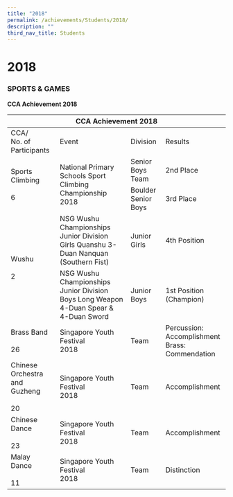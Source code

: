 ```yaml
---
title: "2018"
permalink: /achievements/Students/2018/
description: ""
third_nav_title: Students
---
```

# 2018

### SPORTS & GAMES

**CCA Achievement 2018**

<table>
<thead>
  <tr>
    <th colspan="4">CCA Achievement 2018</th>
  </tr>
</thead>
<tbody>
  <tr>
    <td>CCA/<br>No. of Participants</td>
    <td>Event </td>
    <td>Division </td>
    <td>Results</td>
  </tr>
  <tr>
    <td rowspan="2">Sports Climbing<br><br>6<br></td>
    <td rowspan="2">National Primary Schools Sport Climbing Championship 2018 </td>
    <td>Senior Boys Team </td>
    <td>2nd Place </td>
  </tr>
  <tr>
    <td>Boulder Senior Boys </td>
    <td>3rd Place</td>
  </tr>
  <tr>
    <td rowspan="2">Wushu<br><br>2 </td>
    <td>NSG Wushu Championships Junior Division Girls Quanshu 3-Duan Nanquan (Southern Fist)</td>
    <td>Junior Girls </td>
    <td>4th Position</td>
  </tr>
  <tr>
    <td>NSG Wushu Championships Junior Division Boys Long Weapon 4-Duan Spear &amp; 4-Duan Sword </td>
    <td>Junior Boys</td>
    <td>1st Position<br>(Champion)</td>
  </tr>
  <tr>
    <td>Brass Band<br><br>26</td>
    <td>Singapore Youth Festival<br>2018</td>
    <td>Team</td>
    <td>Percussion: Accomplishment<br>Brass: Commendation</td>
  </tr>
  <tr>
    <td>Chinese Orchestra and Guzheng<br><br>20</td>
    <td>Singapore Youth Festival<br>2018</td>
    <td>Team</td>
    <td>Accomplishment</td>
  </tr>
  <tr>
    <td>Chinese Dance<br><br>23</td>
    <td>Singapore Youth Festival<br>2018</td>
    <td>Team </td>
    <td>Accomplishment</td>
  </tr>
  <tr>
    <td>Malay Dance<br><br>11</td>
    <td>Singapore Youth Festival<br>2018</td>
    <td>Team</td>
    <td>Distinction</td>
  </tr>
</tbody>
</table>